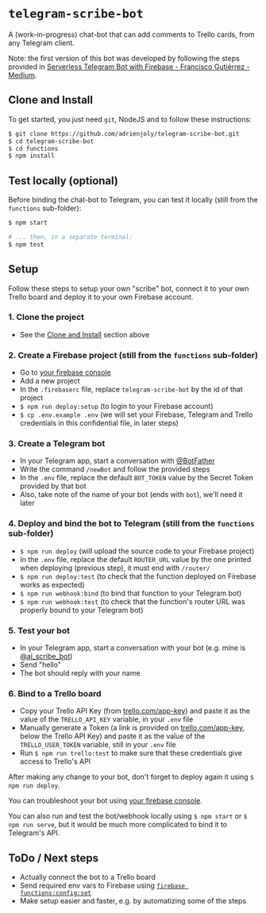 # `telegram-scribe-bot`

A (work-in-progress) chat-bot that can add comments to Trello cards, from any Telegram client.

Note: the first version of this bot was developed by following the steps provided in [Serverless Telegram Bot with Firebase - Francisco Gutiérrez - Medium](https://medium.com/@pikilon/serverless-telegram-bot-with-firebase-d11d07579d8a).

## Clone and Install

To get started, you just need `git`, NodeJS and to follow these instructions:

```sh
$ git clone https://github.com/adrienjoly/telegram-scribe-bot.git
$ cd telegram-scribe-bot
$ cd functions
$ npm install
```

## Test locally (optional)

Before binding the chat-bot to Telegram, you can test it locally (still from the `functions` sub-folder):

```sh
$ npm start

# ... then, in a separate terminal:
$ npm test
```

## Setup

Follow these steps to setup your own "scribe" bot, connect it to your own Trello board and deploy it to your own Firebase account.

### 1. Clone the project

- See the [Clone and Install](#clone-and-install) section above

### 2. Create a Firebase project (still from the `functions` sub-folder)

- Go to [your firebase console](https://console.firebase.google.com)
- Add a new project
- In the `.firebaserc` file, replace `telegram-scribe-bot` by the id of that project
- `$ npm run deploy:setup` (to login to your Firebase account)
- `$ cp .env.example .env` (we will set your Firebase, Telegram and Trello credentials in this confidential file, in later steps)

### 3. Create a Telegram bot

- In your Telegram app, start a conversation with [@BotFather](https://telegram.me/BotFather)
- Write the command `/newBot` and follow the provided steps
- In the `.env` file, replace the default `BOT_TOKEN` value by the Secret Token provided by that bot
- Also, take note of the name of your bot (ends with `bot`), we'll need it later

### 4. Deploy and bind the bot to Telegram (still from the `functions` sub-folder)

- `$ npm run deploy` (will upload the source code to your Firebase project)
- In the `.env` file, replace the default `ROUTER_URL` value by the one printed when deploying (previous step), it must end with `/router/`
- `$ npm run deploy:test` (to check that the function deployed on Firebase works as expected)
- `$ npm run webhook:bind` (to bind that function to your Telegram bot)
- `$ npm run webhook:test` (to check that the function's router URL was properly bound to your Telegram bot)

### 5. Test your bot

- In your Telegram app, start a conversation with your bot (e.g. mine is [@aj_scribe_bot](t.me/aj_scribe_bot))
- Send "hello"
- The bot should reply with your name

### 6. Bind to a Trello board

- Copy your Trello API Key (from [trello.com/app-key](https://trello.com/app-key)) and paste it as the value of the `TRELLO_API_KEY` variable, in your `.env` file
- Manually generate a Token (a link is provided on [trello.com/app-key](https://trello.com/app-key), below the Trello API Key) and paste it as the value of the `TRELLO_USER_TOKEN` variable, still in your `.env` file
- Run `$ npm run trello:test` to make sure that these credentials give access to Trello's API

After making any change to your bot, don't forget to deploy again it using `$ npm run deploy`.

You can troubleshoot your bot using [your firebase console](https://console.firebase.google.com).

You can also run and test the bot/webhook locally using `$ npm start` or `$ npm run serve`, but it would be much more complicated to bind it to Telegram's API.

## ToDo / Next steps

- Actually connect the bot to a Trello board
- Send required env vars to Firebase using [`firebase functions:config:set`](https://firebase.google.com/docs/cli/#project_aliases)
- Make setup easier and faster, e.g. by automatizing some of the steps
